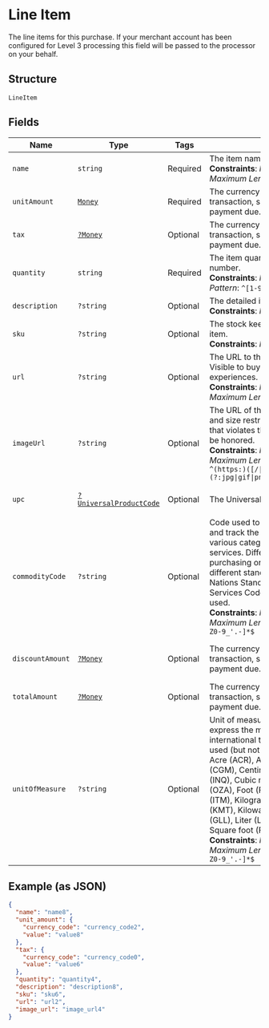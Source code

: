 
# Line Item

The line items for this purchase. If your merchant account has been configured for Level 3 processing this field will be passed to the processor on your behalf.

## Structure

`LineItem`

## Fields

| Name | Type | Tags | Description | Getter | Setter |
|  --- | --- | --- | --- | --- | --- |
| `name` | `string` | Required | The item name or title.<br>**Constraints**: *Minimum Length*: `1`, *Maximum Length*: `127` | getName(): string | setName(string name): void |
| `unitAmount` | [`Money`](../../doc/models/money.md) | Required | The currency and amount for a financial transaction, such as a balance or payment due. | getUnitAmount(): Money | setUnitAmount(Money unitAmount): void |
| `tax` | [`?Money`](../../doc/models/money.md) | Optional | The currency and amount for a financial transaction, such as a balance or payment due. | getTax(): ?Money | setTax(?Money tax): void |
| `quantity` | `string` | Required | The item quantity. Must be a whole number.<br>**Constraints**: *Maximum Length*: `10`, *Pattern*: `^[1-9][0-9]{0,9}$` | getQuantity(): string | setQuantity(string quantity): void |
| `description` | `?string` | Optional | The detailed item description.<br>**Constraints**: *Maximum Length*: `127` | getDescription(): ?string | setDescription(?string description): void |
| `sku` | `?string` | Optional | The stock keeping unit (SKU) for the item.<br>**Constraints**: *Maximum Length*: `127` | getSku(): ?string | setSku(?string sku): void |
| `url` | `?string` | Optional | The URL to the item being purchased. Visible to buyer and used in buyer experiences.<br>**Constraints**: *Minimum Length*: `1`, *Maximum Length*: `2048` | getUrl(): ?string | setUrl(?string url): void |
| `imageUrl` | `?string` | Optional | The URL of the item's image. File type and size restrictions apply. An image that violates these restrictions will not be honored.<br>**Constraints**: *Minimum Length*: `1`, *Maximum Length*: `2048`, *Pattern*: `^(https:)([/\|.\|\w\|\s\|-])*\.(?:jpg\|gif\|png\|jpeg\|JPG\|GIF\|PNG\|JPEG)` | getImageUrl(): ?string | setImageUrl(?string imageUrl): void |
| `upc` | [`?UniversalProductCode`](../../doc/models/universal-product-code.md) | Optional | The Universal Product Code of the item. | getUpc(): ?UniversalProductCode | setUpc(?UniversalProductCode upc): void |
| `commodityCode` | `?string` | Optional | Code used to classify items purchased and track the total amount spent across various categories of products and services. Different corporate purchasing organizations may use different standards, but the United Nations Standard Products and Services Code (UNSPSC) is frequently used.<br>**Constraints**: *Minimum Length*: `1`, *Maximum Length*: `12`, *Pattern*: `^[a-zA-Z0-9_'.-]*$` | getCommodityCode(): ?string | setCommodityCode(?string commodityCode): void |
| `discountAmount` | [`?Money`](../../doc/models/money.md) | Optional | The currency and amount for a financial transaction, such as a balance or payment due. | getDiscountAmount(): ?Money | setDiscountAmount(?Money discountAmount): void |
| `totalAmount` | [`?Money`](../../doc/models/money.md) | Optional | The currency and amount for a financial transaction, such as a balance or payment due. | getTotalAmount(): ?Money | setTotalAmount(?Money totalAmount): void |
| `unitOfMeasure` | `?string` | Optional | Unit of measure is a standard used to express the magnitude of a quantity in international trade. Most commonly used (but not limited to) examples are: Acre (ACR), Ampere (AMP), Centigram (CGM), Centimetre (CMT), Cubic inch (INQ), Cubic metre (MTQ), Fluid ounce (OZA), Foot (FOT), Hour (HUR), Item (ITM), Kilogram (KGM), Kilometre (KMT), Kilowatt (KWT), Liquid gallon (GLL), Liter (LTR), Pounds (LBS), Square foot (FTK).<br>**Constraints**: *Minimum Length*: `1`, *Maximum Length*: `12`, *Pattern*: `^[a-zA-Z0-9_'.-]*$` | getUnitOfMeasure(): ?string | setUnitOfMeasure(?string unitOfMeasure): void |

## Example (as JSON)

```json
{
  "name": "name8",
  "unit_amount": {
    "currency_code": "currency_code2",
    "value": "value8"
  },
  "tax": {
    "currency_code": "currency_code0",
    "value": "value6"
  },
  "quantity": "quantity4",
  "description": "description8",
  "sku": "sku6",
  "url": "url2",
  "image_url": "image_url4"
}
```

